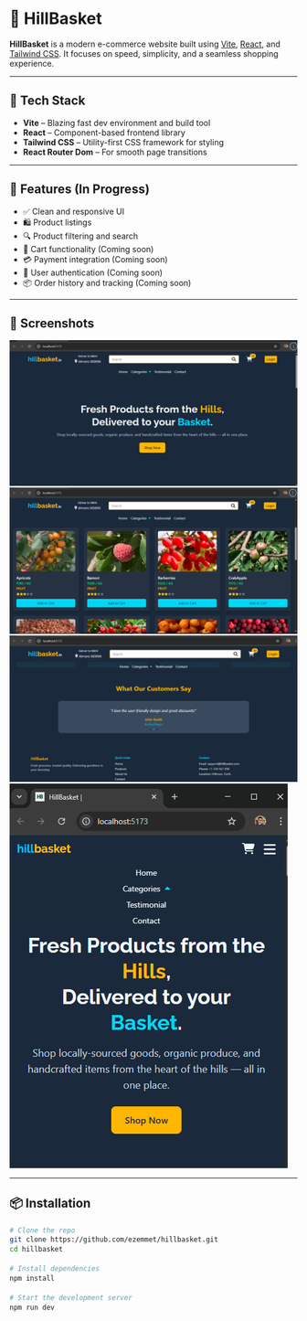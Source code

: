 # 🛒 HillBasket

**HillBasket** is a modern e-commerce website built using [Vite](https://vitejs.dev/), [React](https://reactjs.org/), and [Tailwind CSS](https://tailwindcss.com/). It focuses on speed, simplicity, and a seamless shopping experience.

---

## 🚀 Tech Stack

- **Vite** – Blazing fast dev environment and build tool
- **React** – Component-based frontend library
- **Tailwind CSS** – Utility-first CSS framework for styling
- **React Router Dom** – For smooth page transitions
---

## 🧩 Features (In Progress)

- ✅ Clean and responsive UI  
- 🛍️ Product listings  
- 🔍 Product filtering and search  
- 🛒 Cart functionality  (Coming soon)
- 💳 Payment integration (Coming soon)  
- 👤 User authentication (Coming soon)  
- 📦 Order history and tracking (Coming soon)

---

## 📸 Screenshots

<!-- screenshots -->

![Homepage Screenshot](/src/images/main-ss.png)
![Products Screenshot](/src/images/products-ss.png)
![Testimonial Screenshot](/src/images/testimonial-ss.png)
![Responsive Screenshot](/src/images/responsive-ss.png)

---

## 📦 Installation

```bash
# Clone the repo
git clone https://github.com/ezemmet/hillbasket.git
cd hillbasket

# Install dependencies
npm install

# Start the development server
npm run dev
